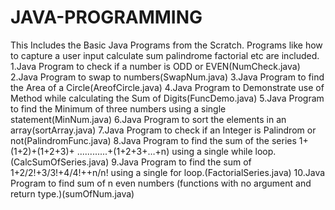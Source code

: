 # JAVA-PROGRAMMING

This Includes the Basic Java Programs from the Scratch.
Programs like how to capture a user input calculate sum palindrome factorial etc are included.
1.Java Program to check if a number is ODD or EVEN(NumCheck.java)
2.Java Program to swap to numbers(SwapNum.java)
3.Java Program to find the Area of a Circle(AreofCircle.java)
4.Java Program to Demonstrate use of Method while calculating the Sum of Digits(FuncDemo.java)
5.Java Program to find the Minimum of three numbers using a single statement(MinNum.java)
6.Java Program to sort the elements in an array(sortArray.java)
7.Java Program to check if an Integer is Palindrom or not(PalindromFunc.java)
8.Java Program to find the sum of the series 1+(1+2)+(1+2+3)+ ............+(1+2+3+…+n) using a single while loop.(CalcSumOfSeries.java)
9.Java Program to find the sum of 1+2/2!+3/3!+4/4!++n/n! using a single for loop.(FactorialSeries.java)
10.Java Program to find sum of n even numbers (functions with no argument and return type.)(sumOfNum.java)
